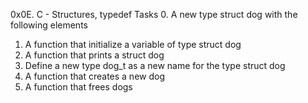 0x0E. C - Structures, typedef
Tasks
0. A new type struct dog with the following elements
1. A function that initialize a variable of type struct dog
2. A function that prints a struct dog
3. Define a new type dog_t as a new name for the type struct dog
4. A function that creates a new dog
5. A function that frees dogs
